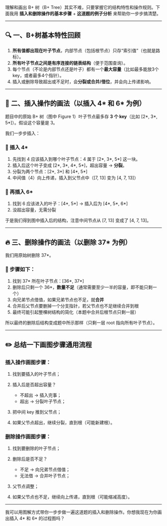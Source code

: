 理解和画出 B+ 树（B+ Tree）其实不难，只要掌握它的结构特性和操作规则。下面我用 **插入和删除操作的基本步骤** + **这道题的例子分析** 来帮助你一步步搞清楚。

---

## 🔍 一、B+树基本特性回顾

1. **所有值都出现在叶子节点**，内部节点（包括根节点）只存“索引值”（也就是路标）。
2. **所有叶子节点之间是有序连接的链表结构**（便于范围查询）。
3. 每个节点（不论是内部节点还是叶子）都有一个**最大容量**（比如最多能放3个key，或者最多4个指针）。
4. 插入或删除导致超出或不足时，会**分裂或合并/借位**，并会向上传递影响。

---

## 🧩 二、插入操作的画法（以插入 4\* 和 6\* 为例）

题目中的原始 B+ 树（图中 Figure 1）叶子节点最多存 **3 个 key**（比如 \[2\*, 3\*, 5\*]）。假设这个容量是 3。

我们一步步插入：

### 🔹 插入 4\*

1. 先找到 4 应该插入到哪个叶子节点：4 属于 \[2\*, 3\*, 5\*] 这一块。
2. 插入后这个叶子变成 \[2\*, 3\*, 4\*, 5\*]，超出容量 → **分裂**。
3. 分裂为两个节点：\[2\*, 3\*] 和 \[4\*, 5\*]
4. 中间值（4）向上传递，插入到父节点中（\[7, 13] 变为 \[4, 7, 13]）

### 🔹 再插入 6\*

1. 找到 6 应该进入的叶子：\[4\*, 5\*] → 插入后为 \[4\*, 5\*, 6\*]
2. 没超出容量，无需分裂

于是我们得到图中插入后的结构，注意中间节点从 \[7, 13] 变成了 \[4, 7, 13]。

---

## 🔥 三、删除操作的画法（以删除 37\* 为例）

我们用原始树删除 37\*。

### 🔹 步骤如下：

1. 找到 37\* 所在叶子节点：\[36\*, 37\*]
2. 删除后只剩一个 36\*，**数量不足**（通常需要至少一半的容量，即不能只剩一个）
3. 向兄弟节点借值，如果兄弟节点也不足，就**合并**
4. 合并后父节点要删掉一个分支指针，若父节点也不足继续合并到根
5. 最终可能引起整棵树结构的简化（本题中合并后根节点只剩一层）

所以最终的删除后结构变成题中所示那样（只剩一层 root 指向所有叶子节点）。

---

## ✏️ 总结一下画图步骤通用流程

### 插入操作画图步骤：

1. 找到要插入的叶子节点；
2. 插入后是否超出容量？

   * 不超出 → 插入完事；
   * 超出 → 分裂叶子节点；
3. 把中间 key 推到父节点；
4. 如果父节点超出，继续分裂，直到根（可能新建根）。

### 删除操作画图步骤：

1. 找到要删除的叶子节点；
2. 删除后是否不足？

   * 不足 → 向兄弟节点借值；
   * 无法借 → 合并叶子节点；
3. 父节点调整；
4. 如果父节点也不足，继续向上传递，直到根（可能缩减高度）。

---

我可以用图解方式带你一步步做一遍这道题的插入和删除操作。你想我现在为你画出插入 4\* 和 6\* 的过程图吗？
